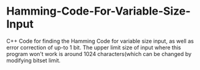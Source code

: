 # Hamming-Code-For-Variable-Size-Input
C++ Code for finding the Hamming Code for variable size input, as well as error correction of up-to 1 bit.
The upper limit size of input where this program won't work is around 1024 characters(which can be changed by modifying bitset limit.
